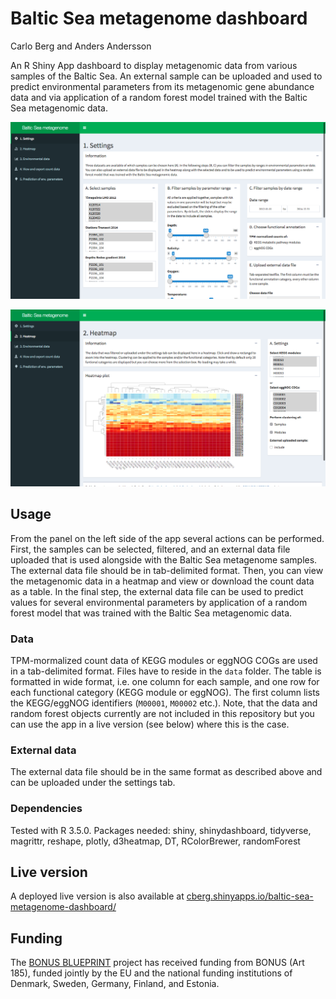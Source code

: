 # Baltic Sea metagenome dashboard
Carlo Berg and Anders Andersson

An R Shiny App dashboard to display metagenomic data from various samples of the Baltic Sea. An external sample can be uploaded and used to predict environmental parameters from its metagenomic gene abundance data and via application of a random forest model trained with the Baltic Sea metagenomic data.

![Settings tab](img/settings.png)  
  
![Heatmap tab](img/heatmap.png)

## Usage

From the panel on the left side of the app several actions can be performed.  First, the samples can be selected, filtered, and an external data file uploaded that is used alongside with the Baltic Sea metagenome samples. The external data file should be in tab-delimited format. Then, you can view the metagenomic data in a heatmap and view or download the count data as a table. In the final step, the external data file can be used to predict values for several environmental parameters by application of a random forest model that was trained with the Baltic Sea metagenomic data. 

### Data
TPM-mormalized count data of KEGG modules or eggNOG COGs are used in a tab-delimited format. Files have to reside in the `data` folder. The table is formatted in wide format, i.e. one column for each sample, and one row for each functional category (KEGG module or eggNOG). The first column lists the KEGG/eggNOG identifiers (`M00001`, `M00002` etc.). Note, that the data and random forest objects currently are not included in this repository but you can use the app in a live version (see below) where this is the case.

### External data
The external data file should be in the same format as described above and can be uploaded under the settings tab. 

### Dependencies
Tested with R 3.5.0. Packages needed: shiny, shinydashboard, tidyverse, magrittr, reshape, plotly, d3heatmap, DT, RColorBrewer, randomForest

## Live version
A deployed live version is also available at [cberg.shinyapps.io/baltic-sea-metagenome-dashboard/](https://cberg.shinyapps.io/baltic-sea-metagenome-dashboard/)


## Funding
The [BONUS BLUEPRINT](https://blueprint-project.org) project has received funding from BONUS (Art 185), funded jointly by the EU and the national funding institutions of Denmark, Sweden, Germany, Finland, and Estonia.